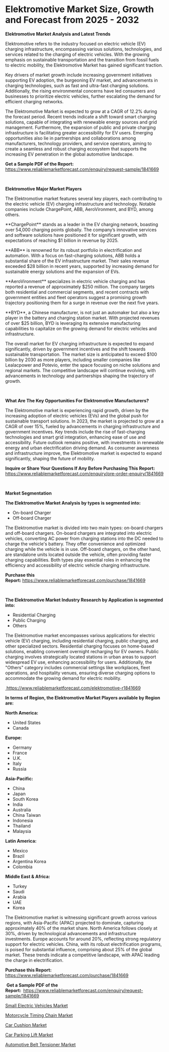 <p><h1>Elektromotive Market Size, Growth and Forecast from 2025 - 2032</h1></p><p><strong>Elektromotive Market Analysis and Latest Trends</strong></p>
<p><p>Elektromotive refers to the industry focused on electric vehicle (EV) charging infrastructure, encompassing various solutions, technologies, and services related to the charging of electric vehicles. With the growing emphasis on sustainable transportation and the transition from fossil fuels to electric mobility, the Elektromotive Market has gained significant traction. </p><p>Key drivers of market growth include increasing government initiatives supporting EV adoption, the burgeoning EV market, and advancements in charging technologies, such as fast and ultra-fast charging solutions. Additionally, the rising environmental concerns have led consumers and businesses to prioritize electric vehicles, further escalating the demand for efficient charging networks.</p><p>The Elektromotive Market is expected to grow at a CAGR of 12.2% during the forecast period. Recent trends indicate a shift toward smart charging solutions, capable of integrating with renewable energy sources and grid management. Furthermore, the expansion of public and private charging infrastructure is facilitating greater accessibility for EV users. Emerging opportunities also lie in partnerships and collaborations among manufacturers, technology providers, and service operators, aiming to create a seamless and robust charging ecosystem that supports the increasing EV penetration in the global automotive landscape.</p></p>
<p><strong>Get a Sample PDF of the Report:&nbsp;</strong> <a href="https://www.reliablemarketforecast.com/enquiry/request-sample/1841669?utm_campaign=1899&utm_medium=2&utm_source=Github&utm_content=ia&utm_term=30032025&utm_id=elektromotive">https://www.reliablemarketforecast.com/enquiry/request-sample/1841669</a></p>
<p>&nbsp;</p>
<p><strong>Elektromotive Major Market Players</strong></p>
<p><p>The Elektromotive market features several key players, each contributing to the electric vehicle (EV) charging infrastructure and technology. Notable companies include ChargePoint, ABB, AeroVironment, and BYD, among others.</p><p>**ChargePoint** stands as a leader in the EV charging network, boasting over 54,000 charging points globally. The company’s innovative services and software solutions have positioned it for significant growth, with expectations of reaching $1 billion in revenue by 2025.</p><p>**ABB** is renowned for its robust portfolio in electrification and automation. With a focus on fast-charging solutions, ABB holds a substantial share of the EV infrastructure market. Their sales revenue exceeded $28 billion in recent years, supported by increasing demand for sustainable energy solutions and the expansion of EVs.</p><p>**AeroVironment** specializes in electric vehicle charging and has reported a revenue of approximately $250 million. The company targets both residential and commercial segments, and recent contracts with government entities and fleet operators suggest a promising growth trajectory positioning them for a surge in revenue over the next five years.</p><p>**BYD**, a Chinese manufacturer, is not just an automaker but also a key player in the battery and charging station market. With projected revenues of over $25 billion, BYD is leveraging its extensive manufacturing capabilities to capitalize on the growing demand for electric vehicles and infrastructure.</p><p>The overall market for EV charging infrastructure is expected to expand significantly, driven by government incentives and the shift towards sustainable transportation. The market size is anticipated to exceed $100 billion by 2030 as more players, including smaller companies like Lealacpower and Potevio, enter the space focusing on niche solutions and regional markets. The competitive landscape will continue evolving, with advancements in technology and partnerships shaping the trajectory of growth.</p></p>
<p>&nbsp;</p>
<p><strong>What Are The Key Opportunities For Elektromotive Manufacturers?</strong></p>
<p><p>The Elektromotive market is experiencing rapid growth, driven by the increasing adoption of electric vehicles (EVs) and the global push for sustainable transport solutions. In 2023, the market is projected to grow at a CAGR of over 15%, fueled by advancements in charging infrastructure and government incentives. Key trends include the rise of fast-charging technologies and smart grid integration, enhancing ease of use and accessibility. Future outlook remains positive, with investments in renewable energy and urban electrification driving demand. As consumer awareness and infrastructure improve, the Elektromotive market is expected to expand significantly, shaping the future of mobility.</p></p>
<p><strong>Inquire or Share Your Questions If Any Before Purchasing This Report:</strong> <a href="https://www.reliablemarketforecast.com/enquiry/pre-order-enquiry/1841669?utm_campaign=1899&utm_medium=2&utm_source=Github&utm_content=ia&utm_term=30032025&utm_id=elektromotive">https://www.reliablemarketforecast.com/enquiry/pre-order-enquiry/1841669</a></p>
<p>&nbsp;</p>
<p><strong>Market Segmentation</strong></p>
<p><strong>The Elektromotive Market Analysis by types is segmented into:</strong></p>
<p><ul><li>On-board Charger</li><li>Off-board Charger</li></ul></p>
<p><p>The Elektromotive market is divided into two main types: on-board chargers and off-board chargers. On-board chargers are integrated into electric vehicles, converting AC power from charging stations into the DC needed to charge the vehicle's battery. They offer convenience and optimized charging while the vehicle is in use. Off-board chargers, on the other hand, are standalone units located outside the vehicle, often providing faster charging capabilities. Both types play essential roles in enhancing the efficiency and accessibility of electric vehicle charging infrastructure.</p></p>
<p><strong>Purchase this Report:&nbsp;</strong><a href="https://www.reliablemarketforecast.com/purchase/1841669?utm_campaign=1899&utm_medium=2&utm_source=Github&utm_content=ia&utm_term=30032025&utm_id=elektromotive">https://www.reliablemarketforecast.com/purchase/1841669</a></p>
<p>&nbsp;</p>
<p><strong>The Elektromotive Market Industry Research by Application is segmented into:</strong></p>
<p><ul><li>Residential Charging</li><li>Public Charging</li><li>Others</li></ul></p>
<p><p>The Elektromotive market encompasses various applications for electric vehicle (EV) charging, including residential charging, public charging, and other specialized sectors. Residential charging focuses on home-based solutions, enabling convenient overnight recharging for EV owners. Public charging involves strategically located stations in urban areas to support widespread EV use, enhancing accessibility for users. Additionally, the "Others" category includes commercial settings like workplaces, fleet operations, and hospitality venues, ensuring diverse charging options to accommodate the growing demand for electric mobility.</p></p>
<p><a href="https://www.reliablemarketforecast.com/elektromotive-r1841669?utm_campaign=1899&utm_medium=2&utm_source=Github&utm_content=ia&utm_term=30032025&utm_id=elektromotive">&nbsp;https://www.reliablemarketforecast.com/elektromotive-r1841669</a></p>
<p><strong>In terms of Region, the Elektromotive Market Players available by Region are:</strong></p>
<p>
    <p> <strong> North America: </strong>
        <ul>
            <li>United States</li>
            <li>Canada</li>
        </ul>
        </p> 
    <p> <strong> Europe: </strong>
        <ul>
            <li>Germany</li>
            <li>France</li>
            <li>U.K.</li>
            <li>Italy</li>
            <li>Russia</li>
        </ul>
        </p> 
    <p> <strong> Asia-Pacific: </strong>
        <ul>
            <li>China</li>
            <li>Japan</li>
            <li>South Korea</li>
            <li>India</li>
            <li>Australia</li>
            <li>China Taiwan</li>
            <li>Indonesia</li>
            <li>Thailand</li>
            <li>Malaysia</li>
        </ul>
        </p> 
    <p> <strong> Latin America: </strong>
        <ul>
            <li>Mexico</li>
            <li>Brazil</li>
            <li>Argentina Korea</li>
            <li>Colombia</li>
        </ul>
        </p> 
    <p> <strong> Middle East & Africa: </strong>
        <ul>
            <li>Turkey</li>
            <li>Saudi</li>
            <li>Arabia</li>
            <li>UAE</li>
            <li>Korea</li>
        </ul>
    </p>
    </p>
<p><p>The Elektromotive market is witnessing significant growth across various regions, with Asia-Pacific (APAC) projected to dominate, capturing approximately 40% of the market share. North America follows closely at 30%, driven by technological advancements and infrastructure investments. Europe accounts for around 20%, reflecting strong regulatory support for electric vehicles. China, with its robust electrification programs, is poised for substantial influence, comprising about 25% of the global market. These trends indicate a competitive landscape, with APAC leading the charge in electrification.</p></p>
<p><strong>Purchase this Report: </strong><a href="https://www.reliablemarketforecast.com/purchase/1841669?utm_campaign=1899&utm_medium=2&utm_source=Github&utm_content=ia&utm_term=30032025&utm_id=elektromotive">https://www.reliablemarketforecast.com/purchase/1841669</a></p>
<p>&nbsp;<strong>Get a Sample PDF of the Report:&nbsp;&nbsp;</strong><a href="https://www.reliablemarketforecast.com/enquiry/request-sample/1841669?utm_campaign=1899&utm_medium=2&utm_source=Github&utm_content=ia&utm_term=30032025&utm_id=elektromotive">https://www.reliablemarketforecast.com/enquiry/request-sample/1841669</a></p>
<p><strong></strong></p>
<p><p><a href="https://github.com/wraggfomath/Market-Research-Report-List-1/blob/main/small-electric-vehicles-market.md?utm_campaign=1899&utm_medium=2&utm_source=Github&utm_content=ia&utm_term=30032025&utm_id=elektromotive">Small Electric Vehicles Market</a></p><p><a href="https://github.com/sahoolipko6f/Market-Research-Report-List-1/blob/main/motorcycle-timing-chain-market.md?utm_campaign=1899&utm_medium=2&utm_source=Github&utm_content=ia&utm_term=30032025&utm_id=elektromotive">Motorcycle Timing Chain Market</a></p><p><a href="https://github.com/ranewknaller/Market-Research-Report-List-1/blob/main/car-cushion-market.md?utm_campaign=1899&utm_medium=2&utm_source=Github&utm_content=ia&utm_term=30032025&utm_id=elektromotive">Car Cushion Market</a></p><p><a href="https://github.com/alawnhvicay/Market-Research-Report-List-1/blob/main/car-parking-lift-market.md?utm_campaign=1899&utm_medium=2&utm_source=Github&utm_content=ia&utm_term=30032025&utm_id=elektromotive">Car Parking Lift Market</a></p><p><a href="https://github.com/rogetspate12/Market-Research-Report-List-1/blob/main/automotive-belt-tensioner-market.md?utm_campaign=1899&utm_medium=2&utm_source=Github&utm_content=ia&utm_term=30032025&utm_id=elektromotive">Automotive Belt Tensioner Market</a></p></p>